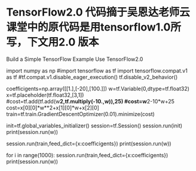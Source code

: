 # TensorFlow2.0  代码摘于吴恩达老师云课堂中的原代码是用tensorflow1.0所写，下文用2.0 版本
Build a Simple TensorFlow Example Use TensorFlow2.0 

import numpy as np
#import tensorflow as tf
import tensorflow.compat.v1 as tf
#tf.compat.v1.disable_eager_execution()
tf.disable_v2_behavior()


coefficigents=np.array([[1.],[-20],[100.]])
w=tf.Variable(0,dtype=tf.float32)
x=tf.placeholder(tf.float32,[3,1])
#cost=tf.add(tf.add(w**2,tf.multiply(-10.,w)),25)
#cost=w**2-10*w+25
cost=x[0][0]*w**2+x[1][0]*w+x[2][0]
train=tf.train.GradientDescentOptimizer(0.01).minimize(cost)

init=tf.global_variables_initializer()
session=tf.Session()
session.run(init)
print(session.run(w))


session.run(train,feed_dict={x:coefficigents})
print(session.run(w))


for i in range(1000):
    session.run(train,feed_dict={x:coefficigents})
print(session.run(w))

